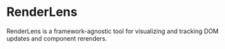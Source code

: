 # RenderLens
RenderLens is a framework-agnostic tool for visualizing and tracking DOM updates and component rerenders.
